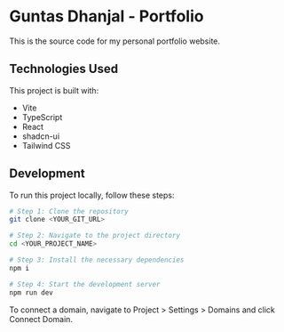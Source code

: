 # Guntas Dhanjal - Portfolio

This is the source code for my personal portfolio website.

## Technologies Used

This project is built with:

- Vite
- TypeScript
- React
- shadcn-ui
- Tailwind CSS

## Development

To run this project locally, follow these steps:

```sh
# Step 1: Clone the repository
git clone <YOUR_GIT_URL>

# Step 2: Navigate to the project directory
cd <YOUR_PROJECT_NAME>

# Step 3: Install the necessary dependencies
npm i

# Step 4: Start the development server
npm run dev
```

To connect a domain, navigate to Project > Settings > Domains and click Connect Domain.
